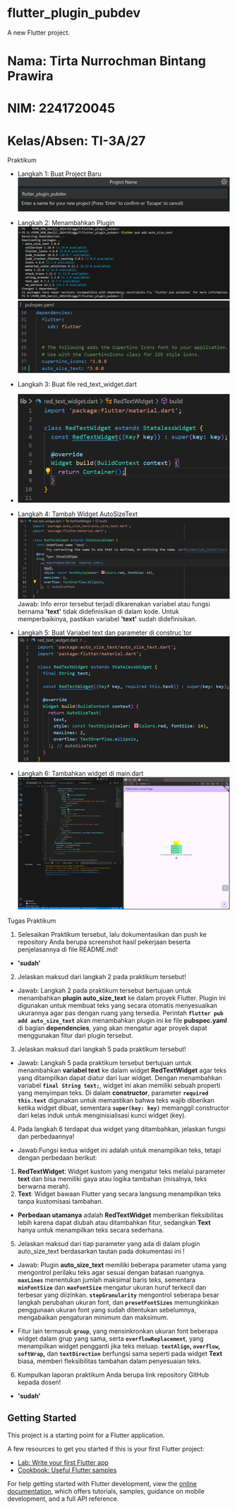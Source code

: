 # flutter_plugin_pubdev

A new Flutter project.

# Nama: Tirta Nurrochman Bintang Prawira
# NIM: 2241720045
# Kelas/Absen: TI-3A/27

Praktikum 
- Langkah 1: Buat Project Baru
![Screenshot plugin_flutter](images/01.png)

- Langkah 2: Menambahkan Plugin
![Screenshot plugin_flutter](images/02.png)
![Screenshot plugin_flutter](images/03.png)

- Langkah 3: Buat file red_text_widget.dart
- ![Screenshot plugin_flutter](images/04.png)

- Langkah 4: Tambah Widget AutoSizeText
![Screenshot plugin_flutter](images/05.png)
Jawab: Info error tersebut terjadi dikarenakan variabel atau fungsi bernama **'text'** tidak didefinisikan di dalam kode. Untuk memperbaikinya, pastikan variabel **'text'** sudah didefinisikan.

- Langkah 5: Buat Variabel text dan parameter di construc`tor
![Screenshot plugin_flutter](images/06.png)

- Langkah 6: Tambahkan widget di main.dart
![Screenshot plugin_flutter](images/07.png)

Tugas Praktikum
1. Selesaikan Praktikum tersebut, lalu dokumentasikan dan push ke repository Anda berupa screenshot hasil pekerjaan beserta penjelasannya di file README.md! 
- **'sudah'**

2. Jelaskan maksud dari langkah 2 pada praktikum tersebut!
- Jawab: Langkah 2 pada praktikum tersebut bertujuan untuk menambahkan **plugin auto_size_text** ke dalam proyek Flutter. Plugin ini digunakan untuk membuat teks yang secara otomatis menyesuaikan ukurannya agar pas dengan ruang yang tersedia. Perintah **`flutter pub add auto_size_text`** akan menambahkan plugin ini ke file **pubspec.yaml** di bagian **dependencies**, yang akan mengatur agar proyek dapat menggunakan fitur dari plugin tersebut.

3. Jelaskan maksud dari langkah 5 pada praktikum tersebut!
- Jawab: Langkah 5 pada praktikum tersebut bertujuan untuk menambahkan **variabel text** ke dalam widget **RedTextWidget** agar teks yang ditampilkan dapat diatur dari luar widget. Dengan menambahkan variabel **`final String text;`**, widget ini akan memiliki sebuah properti yang menyimpan teks. Di dalam **constructor**, parameter **`required this.text`** digunakan untuk memastikan bahwa teks wajib diberikan ketika widget dibuat, sementara **`super(key: key)`** memanggil constructor dari kelas induk untuk menginisialisasi kunci widget (key).

4. Pada langkah 6 terdapat dua widget yang ditambahkan, jelaskan fungsi dan perbedaannya!
- Jawab:Fungsi kedua widget ini adalah untuk menampilkan teks, tetapi dengan perbedaan berikut:

1. **RedTextWidget**: Widget kustom yang mengatur teks melalui parameter **text** dan bisa memiliki gaya atau logika tambahan (misalnya, teks berwarna merah).
2. **Text**: Widget bawaan Flutter yang secara langsung menampilkan teks tanpa kustomisasi tambahan.

- **Perbedaan utamanya** adalah **RedTextWidget** memberikan fleksibilitas lebih karena dapat diubah atau ditambahkan fitur, sedangkan **Text** hanya untuk menampilkan teks secara sederhana.

5. Jelaskan maksud dari tiap parameter yang ada di dalam plugin auto_size_text berdasarkan tautan pada dokumentasi ini !
- Jawab: Plugin **auto_size_text** memiliki beberapa parameter utama yang mengontrol perilaku teks agar sesuai dengan batasan ruangnya. **`maxLines`** menentukan jumlah maksimal baris teks, sementara **`minFontSize`** dan **`maxFontSize`** mengatur ukuran huruf terkecil dan terbesar yang diizinkan. **`stepGranularity`** mengontrol seberapa besar langkah perubahan ukuran font, dan **`presetFontSizes`** memungkinkan penggunaan ukuran font yang sudah ditentukan sebelumnya, mengabaikan pengaturan minimum dan maksimum.

- Fitur lain termasuk **`group`**, yang mensinkronkan ukuran font beberapa widget dalam grup yang sama, serta **`overflowReplacement`**, yang menampilkan widget pengganti jika teks meluap. **`textAlign`, `overflow`, `softWrap`,** dan **`textDirection`** berfungsi sama seperti pada widget **Text** biasa, memberi fleksibilitas tambahan dalam penyesuaian teks.

6. Kumpulkan laporan praktikum Anda berupa link repository GitHub kepada dosen! 
- **'sudah'**







## Getting Started

This project is a starting point for a Flutter application.

A few resources to get you started if this is your first Flutter project:

- [Lab: Write your first Flutter app](https://docs.flutter.dev/get-started/codelab)
- [Cookbook: Useful Flutter samples](https://docs.flutter.dev/cookbook)

For help getting started with Flutter development, view the
[online documentation](https://docs.flutter.dev/), which offers tutorials,
samples, guidance on mobile development, and a full API reference.

